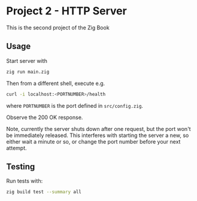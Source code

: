 # Project 2 - HTTP Server

This is the second project of the Zig Book

## Usage

Start server with
```bash
zig run main.zig
```

Then from a different shell, execute e.g.
```bash
curl -i localhost:<PORTNUMBER>/health
```
where `PORTNUMBER` is the port defined in `src/config.zig`.

Observe the 200 OK response.

Note, currently the server shuts down after one request, but the port won't be immediately released.
This interferes with starting the server a new, so either wait a minute or so, or change the port
number before your next attempt.

## Testing

Run tests with:
```bash
zig build test --summary all
```

